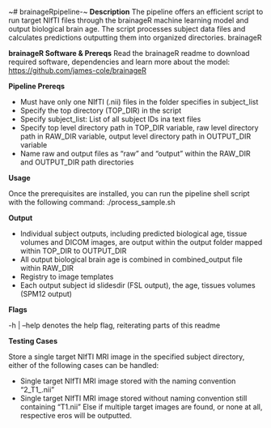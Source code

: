 ~# brainageRpipeline-~
**Description**
The pipeline offers an efficient script to run target NIfTI files through the brainageR machine learning model and output biological brain age. The script processes subject data files and calculates predictions outputting them into organized directories. 
brainageR 


**brainageR Software & Prereqs**
Read the brainageR readme to download required software, dependencies and learn more about the model: 
https://github.com/james-cole/brainageR


**Pipeline Prereqs**
- Must have only one NIfTI (.nii) files in the folder specifies in subject_list 
- Specify the top directory (TOP_DIR) in the script 
- Specify subject_list: List of all subject IDs ina  text files 
- Specify top level directory path in TOP_DIR variable, raw level directory path in RAW_DIR variable, output level directory path in OUTPUT_DIR variable 
- Name raw and output files as “raw” and “output” within the RAW_DIR and OUTPUT_DIR path directories

**Usage**

Once the prerequisites are installed, you can run the pipeline shell script with the following command: 
./process_sample.sh 


**Output**

- Individual subject outputs, including predicted biological age, tissue volumes and DICOM images, are output within the output folder mapped within TOP_DIR to OUTPUT_DIR 
- All output biological brain age is combined in combined_output file within RAW_DIR
- Registry to image templates 
- Each output subject id slidesdir (FSL output), the age, tissues volumes (SPM12 output)

  
**Flags**

-h | –help denotes the help flag, reiterating parts of this readme 


**Testing Cases**

Store a single target NIfTI MRI image in the specified subject directory, either of the following cases can be handled: 
- Single target NIfTI MRI image stored with the naming convention “2_T1_.nii” 
- Single target NIfTI MRI image stored without naming convention still containing “T1.nii”
Else if multiple target images are found, or none at all, respective eros will be outputted. 
